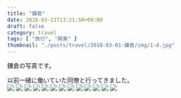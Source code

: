 ```yaml
---
title: "鎌倉"
date: 2018-03-21T13:21:50+09:00
draft: false
category: travel
tags: [ "旅行", "関東" ]
thumbnail: "./posts/travel/2018-03-01-鎌倉/img/1-4.jpg"
---
```

鎌倉の写真です。  
<!--more-->
以前一緒に働いていた同僚と行ってきました。  
![](./img/1-1.jpg)
![](./img/1-2.jpg)
![](./img/1-3.jpg)
![](./img/1-4.jpg)
![](./img/1-5.jpg)
![](./img/1-6.jpg)
![](./img/1-7.jpg)
![](./img/1-8.jpg)
![](./img/1-9.jpg)
![](./img/1-10.jpg)
![](./img/1-11.jpg)
![](./img/1-12.jpg)
![](./img/1-13.jpg)